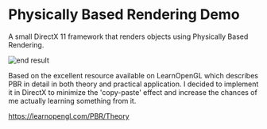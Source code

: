 # Physically Based Rendering Demo

A small DirectX 11 framework that renders objects using Physically Based Rendering.

![end result](https://renscreations.com/files/balls_small.jpg "End Result")

Based on the excellent resource available on LearnOpenGL which describes PBR in detail in both theory and practical application.
I decided to implement it in DirectX to minimize the 'copy-paste' effect and increase the chances of me actually learning something from it.

https://learnopengl.com/PBR/Theory
